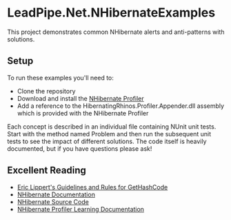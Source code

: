 # LeadPipe.Net.NHibernateExamples

This project demonstrates common NHibernate alerts and anti-patterns with solutions.

## Setup

To run these examples you'll need to:

- Clone the repository
- Download and install the [NHibernate Profiler](http://www.hibernatingrhinos.com/products/nhprof)
- Add a reference to the HibernatingRhinos.Profiler.Appender.dll assembly which is provided with the NHibernate Profiler

Each concept is described in an individual file containing NUnit unit tests. Start with the method named Problem and then run the subsequent unit tests to see the impact of different solutions. The code itself is heavily documented, but if you have questions please ask!

## Excellent Reading

- [Eric Lippert's Guidelines and Rules for GetHashCode](http://blogs.msdn.com/b/ericlippert/archive/2011/02/28/guidelines-and-rules-for-gethashcode.aspx)
- [NHibernate Documentation](http://nhibernate.info/doc/nh/en/index.html)
- [NHibernate Source Code](https://github.com/nhibernate/nhibernate-core/tree/master/src)
- [NHibernate Profiler Learning Documentation](http://hibernatingrhinos.com/Products/NHProf/learn)

